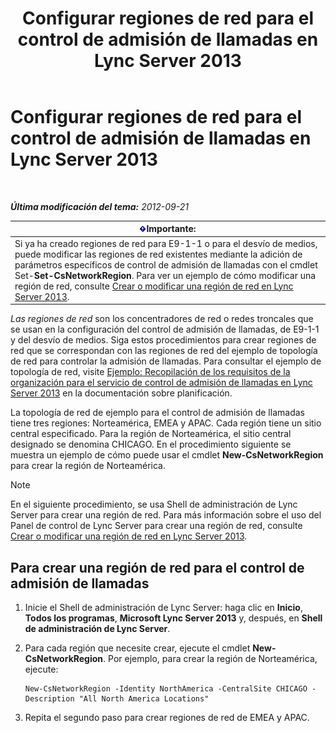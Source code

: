 ﻿---
title: Configurar regiones de red para el control de admisión de llamadas en Lync Server 2013
TOCTitle: Configurar regiones de red para el control de admisión de llamadas en Lync Server 2013
ms:assetid: ea3ff988-dd5a-4bc4-bec5-39a0fb09793a
ms:mtpsurl: https://technet.microsoft.com/es-es/library/Gg399051(v=OCS.15)
ms:contentKeyID: 48277058
ms.date: 01/07/2017
mtps_version: v=OCS.15
ms.translationtype: HT
---

# Configurar regiones de red para el control de admisión de llamadas en Lync Server 2013

 

_**Última modificación del tema:** 2012-09-21_

<table>
<thead>
<tr class="header">
<th><img src="images/Gg425917.important(OCS.15).gif" title="important" alt="important" />Importante:</th>
</tr>
</thead>
<tbody>
<tr class="odd">
<td>Si ya ha creado regiones de red para E9-1-1 o para el desvío de medios, puede modificar las regiones de red existentes mediante la adición de parámetros específicos de control de admisión de llamadas con el cmdlet Set-<strong>Set-CsNetworkRegion</strong>. Para ver un ejemplo de cómo modificar una región de red, consulte <a href="lync-server-2013-create-or-modify-a-network-region.md">Crear o modificar una región de red en Lync Server 2013</a>.</td>
</tr>
</tbody>
</table>


*Las regiones de red* son los concentradores de red o redes troncales que se usan en la configuración del control de admisión de llamadas, de E9-1-1 y del desvío de medios. Siga estos procedimientos para crear regiones de red que se correspondan con las regiones de red del ejemplo de topología de red para controlar la admisión de llamadas. Para consultar el ejemplo de topología de red, visite [Ejemplo: Recopilación de los requisitos de la organización para el servicio de control de admisión de llamadas en Lync Server 2013](lync-server-2013-example-of-gathering-your-requirements-for-call-admission-control.md) en la documentación sobre planificación.

La topología de red de ejemplo para el control de admisión de llamadas tiene tres regiones: Norteamérica, EMEA y APAC. Cada región tiene un sitio central especificado. Para la región de Norteamérica, el sitio central designado se denomina CHICAGO. En el procedimiento siguiente se muestra un ejemplo de cómo puede usar el cmdlet **New-CsNetworkRegion** para crear la región de Norteamérica.


> [!NOTE]
> En el siguiente procedimiento, se usa Shell de administración de Lync Server para crear una región de red. Para más información sobre el uso del Panel de control de Lync Server para crear una región de red, consulte <A href="lync-server-2013-create-or-modify-a-network-region.md">Crear o modificar una región de red en Lync Server 2013</A>.



## Para crear una región de red para el control de admisión de llamadas

1.  Inicie el Shell de administración de Lync Server: haga clic en **Inicio**, **Todos los programas**, **Microsoft Lync Server 2013** y, después, en **Shell de administración de Lync Server**.

2.  Para cada región que necesite crear, ejecute el cmdlet **New-CsNetworkRegion**. Por ejemplo, para crear la región de Norteamérica, ejecute:
    
        New-CsNetworkRegion -Identity NorthAmerica -CentralSite CHICAGO -Description "All North America Locations"

3.  Repita el segundo paso para crear regiones de red de EMEA y APAC.

